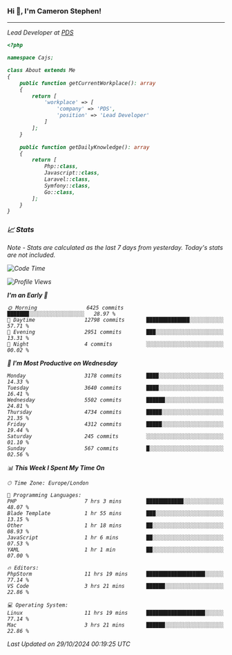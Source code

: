 ### Hi 👋, I'm Cameron Stephen!
<hr>
<p><em>Lead Developer at <a href="https://prindatasolutions.co.uk">PDS</a></p>


```php
<?php

namespace Cajs;

class About extends Me
{
    public function getCurrentWorkplace(): array
    {
        return [
            'workplace' => [
                'company' => 'PDS',
                'position' => 'Lead Developer'
            ]
        ];
    }

    public function getDailyKnowledge(): array
    {
        return [
            Php::class,
            Javascript::class,
            Laravel::class,
            Symfony::class,
            Go::class,
        ];
    }
}
```

### 📈 Stats
<p><em>Note - Stats are calculated as the last 7 days from yesterday. Today's stats are not included.</em></p>


<!--START_SECTION:waka-->
![Code Time](http://img.shields.io/badge/Code%20Time-4%2C037%20hrs%2051%20mins-blue)

![Profile Views](http://img.shields.io/badge/Profile%20Views-0-blue)

**I'm an Early 🐤** 

```text
🌞 Morning                6425 commits        ███████░░░░░░░░░░░░░░░░░░   28.97 % 
🌆 Daytime                12798 commits       ██████████████░░░░░░░░░░░   57.71 % 
🌃 Evening                2951 commits        ███░░░░░░░░░░░░░░░░░░░░░░   13.31 % 
🌙 Night                  4 commits           ░░░░░░░░░░░░░░░░░░░░░░░░░   00.02 % 
```
📅 **I'm Most Productive on Wednesday** 

```text
Monday                   3178 commits        ████░░░░░░░░░░░░░░░░░░░░░   14.33 % 
Tuesday                  3640 commits        ████░░░░░░░░░░░░░░░░░░░░░   16.41 % 
Wednesday                5502 commits        ██████░░░░░░░░░░░░░░░░░░░   24.81 % 
Thursday                 4734 commits        █████░░░░░░░░░░░░░░░░░░░░   21.35 % 
Friday                   4312 commits        █████░░░░░░░░░░░░░░░░░░░░   19.44 % 
Saturday                 245 commits         ░░░░░░░░░░░░░░░░░░░░░░░░░   01.10 % 
Sunday                   567 commits         █░░░░░░░░░░░░░░░░░░░░░░░░   02.56 % 
```


📊 **This Week I Spent My Time On** 

```text
🕑︎ Time Zone: Europe/London

💬 Programming Languages: 
PHP                      7 hrs 3 mins        ████████████░░░░░░░░░░░░░   48.07 % 
Blade Template           1 hr 55 mins        ███░░░░░░░░░░░░░░░░░░░░░░   13.15 % 
Other                    1 hr 18 mins        ██░░░░░░░░░░░░░░░░░░░░░░░   08.93 % 
JavaScript               1 hr 6 mins         ██░░░░░░░░░░░░░░░░░░░░░░░   07.53 % 
YAML                     1 hr 1 min          ██░░░░░░░░░░░░░░░░░░░░░░░   07.00 % 

🔥 Editors: 
PhpStorm                 11 hrs 19 mins      ███████████████████░░░░░░   77.14 % 
VS Code                  3 hrs 21 mins       ██████░░░░░░░░░░░░░░░░░░░   22.86 % 

💻 Operating System: 
Linux                    11 hrs 19 mins      ███████████████████░░░░░░   77.14 % 
Mac                      3 hrs 21 mins       ██████░░░░░░░░░░░░░░░░░░░   22.86 % 
```


 Last Updated on 29/10/2024 00:19:25 UTC
<!--END_SECTION:waka-->
